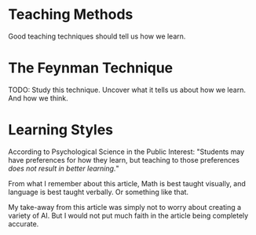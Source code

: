 Teaching Methods
================
Good teaching techniques should tell us how we learn.


The Feynman Technique
=====================

TODO: Study this technique.  Uncover what it tells us about how we learn.  And how we think.


Learning Styles
===============

According to Psychological Science in the Public Interest:
"Students may have preferences for how they learn, but teaching to those preferences *does not result in better learning.*"

From what I remember about this article, Math is best taught visually, and language is best taught verbally.  Or something like that.

My take-away from this article was simply not to worry about creating a variety of AI.  But I would not put much faith in the article being completely accurate.